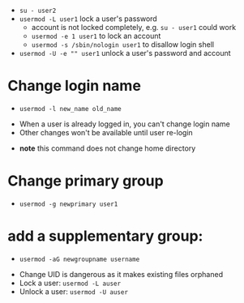
* `su - user2`
* `usermod -L user1` lock a user's password
  * account is not locked completely, e.g. `su - user1` could work
  * `usermod -e 1 user1` to lock an account
  * `usermod -s /sbin/nologin user1` to disallow login shell
* `usermod -U -e "" user1` unlock a user's password and account

# Change login name
- `usermod -l new_name old_name`
* When a user is already logged in, you can't change login name
* Other changes won't be available until user re-login
- **note** this command does not change home directory

# Change primary group
- `usermod -g newprimary user1`

# add a supplementary group:
- `usermod -aG newgroupname username`

* Change UID is dangerous as it makes existing files orphaned
* Lock a user: `usermod -L auser`
* Unlock a user: `usermod -U auser`
